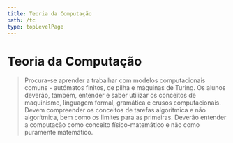 ```yaml
---
title: Teoria da Computação
path: /tc
type: topLevelPage
---
```


# Teoria da Computação

> Procura-se aprender a trabalhar com modelos computacionais comuns - autómatos finitos, de pilha e máquinas de Turing. Os alunos deverão, também, entender e saber utilizar os conceitos de maquinismo, linguagem formal, gramática e crusos computacionais.  
> Devem compreender os conceitos de tarefas algorítmica e não algorítmica, bem como os limites para as primeiras. Deverão entender a computação como conceito físico-matemático e não como puramente matemático.

